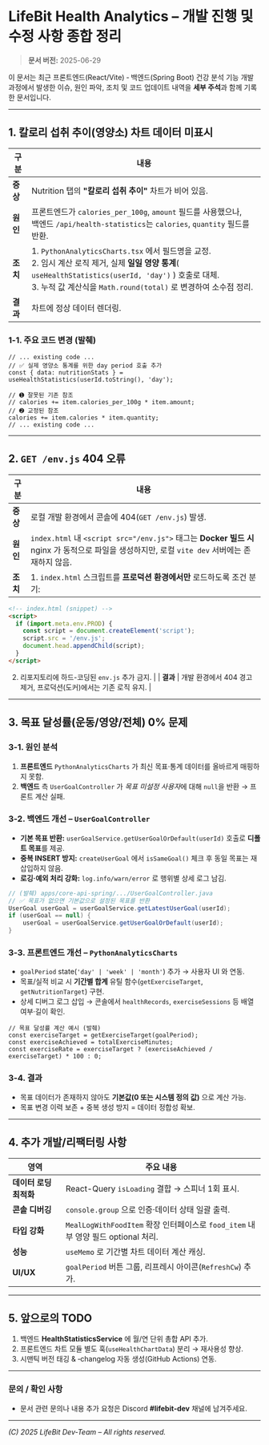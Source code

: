 # LifeBit Health Analytics – 개발 진행 및 수정 사항 종합 정리

> **문서 버전:** 2025-06-29

이 문서는 최근 프론트엔드(React/Vite) ‑ 백엔드(Spring Boot) 건강 분석 기능 개발 과정에서 발생한 이슈, 원인 파악, 조치 및 코드 업데이트 내역을 **세부 주석**과 함께 기록한 문서입니다.

---

## 1. 칼로리 섭취 추이(영양소) 차트 데이터 미표시

| 구분 | 내용 |
| --- | --- |
| **증상** | Nutrition 탭의 **"칼로리 섭취 추이"** 차트가 비어 있음. |
| **원인** | 프론트엔드가 `calories_per_100g`, `amount` 필드를 사용했으나,<br/>백엔드 `/api/health-statistics`는 `calories`, `quantity` 필드를 반환. |
| **조치** | 1. `PythonAnalyticsCharts.tsx` 에서 필드명을 교정.<br/>2. 임시 계산 로직 제거, 실제 **일일 영양 통계**( `useHealthStatistics(userId, 'day')` ) 호출로 대체.<br/>3. 누적 값 계산식을 `Math.round(total)` 로 변경하여 소수점 정리. |
| **결과** | 차트에 정상 데이터 렌더링. |

### 1-1. 주요 코드 변경 (발췌)
```tsx
// ... existing code ...
// ✅ 실제 영양소 통계를 위한 day period 호출 추가
const { data: nutritionStats } = useHealthStatistics(userId.toString(), 'day');

// ➊ 잘못된 기존 참조
// calories += item.calories_per_100g * item.amount;
// ➋ 교정된 참조
calories += item.calories * item.quantity;
// ... existing code ...
```

---

## 2. `GET /env.js` 404 오류

| 구분 | 내용 |
| --- | --- |
| **증상** | 로컬 개발 환경에서 콘솔에 404(`GET /env.js`) 발생. |
| **원인** | `index.html` 내 `<script src="/env.js">` 태그는 **Docker 빌드 시** nginx 가 동적으로 파일을 생성하지만, 로컬 `vite dev` 서버에는 존재하지 않음. |
| **조치** | 1. `index.html` 스크립트를 **프로덕션 환경에서만** 로드하도록 조건 분기:<br/>
```html
<!-- index.html (snippet) -->
<script>
  if (import.meta.env.PROD) {
    const script = document.createElement('script');
    script.src = '/env.js';
    document.head.appendChild(script);
  }
</script>
```
2. 리포지토리에 하드-코딩된 `env.js` 추가 금지. |
| **결과** | 개발 환경에서 404 경고 제거, 프로덕션(도커)에서는 기존 로직 유지. |

---

## 3. 목표 달성률(운동/영양/전체) 0% 문제

### 3-1. 원인 분석
1. **프론트엔드** `PythonAnalyticsCharts` 가 최신 목표·통계 데이터를 올바르게 매핑하지 못함.<br/>
2. **백엔드** 측 `UserGoalController` 가 *목표 미설정 사용자*에 대해 `null`을 반환 → 프론트 계산 실패.

### 3-2. 백엔드 개선 – `UserGoalController`
* **기본 목표 반환:** `userGoalService.getUserGoalOrDefault(userId)` 호출로 **디폴트 목표**를 제공.
* **중복 INSERT 방지:** `createUserGoal` 에서 `isSameGoal()` 체크 후 동일 목표는 재삽입하지 않음.
* **로깅·예외 처리 강화:** `log.info/warn/error` 로 행위별 상세 로그 남김.

```java
// (발췌) apps/core-api-spring/.../UserGoalController.java
// ✅ 목표가 없으면 기본값으로 설정된 목표를 반환
UserGoal userGoal = userGoalService.getLatestUserGoal(userId);
if (userGoal == null) {
    userGoal = userGoalService.getUserGoalOrDefault(userId);
}
```

### 3-3. 프론트엔드 개선 – `PythonAnalyticsCharts`
* `goalPeriod` state(`'day' | 'week' | 'month'`) 추가 → 사용자 UI 와 연동.
* 목표/실적 비교 시 **기간별 합계** 유틸 함수(`getExerciseTarget`, `getNutritionTarget`) 구현.
* 상세 디버그 로그 삽입 → 콘솔에서 `healthRecords`, `exerciseSessions` 등 배열 여부·길이 확인.

```tsx
// 목표 달성률 계산 예시 (발췌)
const exerciseTarget = getExerciseTarget(goalPeriod);
const exerciseAchieved = totalExerciseMinutes;
const exerciseRate = exerciseTarget ? (exerciseAchieved / exerciseTarget) * 100 : 0;
```

### 3-4. 결과
* 목표 데이터가 존재하지 않아도 **기본값(0 또는 시스템 정의 값)** 으로 계산 가능.
* 목표 변경 이력 보존 + 중복 생성 방지 = 데이터 정합성 확보.

---

## 4. 추가 개발/리팩터링 사항

| 영역 | 주요 내용 |
| --- | --- |
| **데이터 로딩 최적화** | React-Query `isLoading` 결합 → 스피너 1회 표시. |
| **콘솔 디버깅** | `console.group` 으로 인증·데이터 상태 일괄 출력. |
| **타입 강화** | `MealLogWithFoodItem` 확장 인터페이스로 `food_item` 내부 영양 필드 optional 처리. |
| **성능** | `useMemo` 로 기간별 차트 데이터 계산 캐싱. |
| **UI/UX** | `goalPeriod` 버튼 그룹, 리프레시 아이콘(`RefreshCw`) 추가. |

---

## 5. 앞으로의 TODO
1. 백엔드 **HealthStatisticsService** 에 월/연 단위 총합 API 추가.
2. 프론트엔드 차트 모듈 별도 훅(`useHealthChartData`) 분리 → 재사용성 향상.
3. 시맨틱 버전 태깅 & ‑changelog 자동 생성(GitHub Actions) 연동.

---

### 문의 / 확인 사항
* 문서 관련 문의나 내용 추가 요청은 Discord **#lifebit-dev** 채널에 남겨주세요.

---

*(C) 2025 LifeBit Dev-Team – All rights reserved.* 